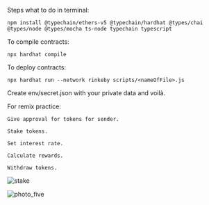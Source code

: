 Steps what to do in terminal:

```
npm install @typechain/ethers-v5 @typechain/hardhat @types/chai @types/node @types/mocha ts-node typechain typescript
```
To compile contracts:

```
npx hardhat compile
```
To deploy contracts:
```
npx hardhat run --network rinkeby scripts/<nameOfFile>.js
```
Create env/secret.json with your private data and voilà.

For remix practice:
```
Give approval for tokens for sender.
```
```
Stake tokens.
```
```
Set interest rate.
```
```
Calculate rewards.
```
```
Withdraw tokens.
```
![stake](https://user-images.githubusercontent.com/30512638/182031906-ee160871-bf41-4a82-bfb0-c0d49b2f53f5.jpeg)

![photo_five](https://user-images.githubusercontent.com/30512638/182031860-4a738dfd-9eb2-429c-a782-fed5b721a1bd.jpg)

